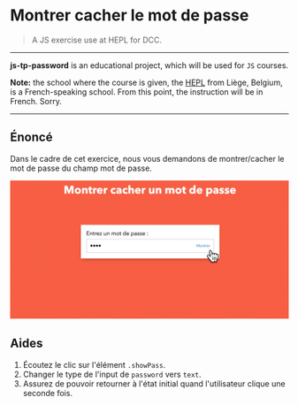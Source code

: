 # Montrer cacher le mot de passe

> A JS exercise use at HEPL for DCC.

* * *

**js-tp-password** is an educational project, which will be used for `JS` courses.

**Note:** the school where the course is given, the [HEPL](http://www.provincedeliege.be/hauteecole) from Liège, Belgium, is a French-speaking school. From this point, the instruction will be in French. Sorry.

* * *


## Énoncé

Dans le cadre de cet exercice, nous vous demandons de montrer/cacher le mot de passe du champ mot de passe. 

![](readme.gif)


## Aides

1. Écoutez le clic sur l'élément `.showPass`.
1. Changer le type de l'input de `password` vers `text`.
1. Assurez de pouvoir retourner à l'état initial quand l'utilisateur clique une seconde fois.




